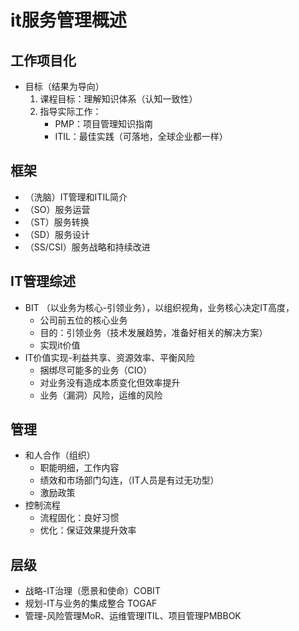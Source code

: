 # it服务管理概述

## 工作项目化

* 目标（结果为导向）
  1. 课程目标：理解知识体系（认知一致性）
  2. 指导实际工作：
     * PMP：项目管理知识指南
     * ITIL：最佳实践（可落地，全球企业都一样）

## 框架

* （洗脑）IT管理和ITIL简介
* （SO）服务运营
* （ST）服务转换
* （SD）服务设计
* （SS/CSI）服务战略和持续改进

## IT管理综述

* BIT （以业务为核心-引领业务），以组织视角，业务核心决定IT高度，
  * 公司前五位的核心业务
  * 目的：引领业务（技术发展趋势，准备好相关的解决方案）
  * 实现it价值
* IT价值实现-利益共享、资源效率、平衡风险
  * 捆绑尽可能多的业务（CIO）
  * 对业务没有造成本质变化但效率提升
  * 业务（漏洞）风险，运维的风险

## 管理

* 和人合作（组织）
  * 职能明细，工作内容
  * 绩效和市场部门勾连，（IT人员是有过无功型）
  * 激励政策
* 控制流程
  * 流程固化：良好习惯
  * 优化：保证效果提升效率

## 层级

* 战略-IT治理（愿景和使命）COBIT
* 规划-IT与业务的集成整合 TOGAF
* 管理-风险管理MoR、运维管理ITIL、项目管理PMBBOK










